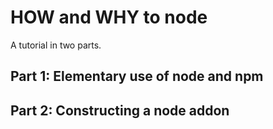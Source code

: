 # HOW and WHY to node

A tutorial in two parts.

## Part 1: Elementary use of node and npm

## Part 2: Constructing a node addon

